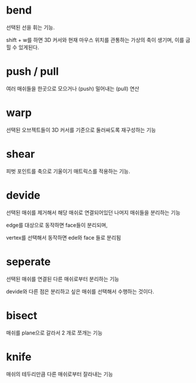 # bend

선택된 선을 휘는 기능.

shift + w를 하면 3D 커서와 현재 마우스 위치를 관통하는 가상의 축이 생기며, 이를 굽힐 수 있게된다.

# push / pull

여러 매쉬들을 한곳으로 모으거나 (push) 밀어내는 (pull) 연산

# warp

선택된 오브젝트들이 3D 커서를 기준으로 둘러싸도록 재구성하는 기능


# shear

피벗 포인트를 축으로 기울이기 매트릭스를 적용하는 기능.

# devide

선택된 매쉬를 제거해서 해당 매쉬로 연결되어있던 나머지 매쉬들을 분리하는 기능

edge를 대상으로 동작하면 face들이 분리되며,

vertex를 선택해서 동작하면 ede와 face 들로 분리됨

# seperate

선택된 매쉬를 연결된 다른 매쉬로부터 분리하는 기능

devide와 다른 점은 분리하고 싶은 매쉬를 선택해서 수행하는 것이다.

# bisect

매쉬를 plane으로 갈라서 2 개로 쪼개는 기능

# knife

매쉬의 테두리만큼 다른 매쉬로부터 잘라내는 기능
